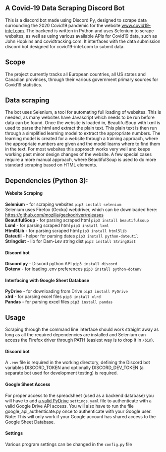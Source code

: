 ## A Covid-19 Data Scraping Discord Bot  
This is a discord bot made using Discord Py, designed to scrape data surrounding the 2020 Covid19 pandemic for the website www.covid19-intel.com. The backend is written in Python and uses Selenium to scrape websites, as well as using various available APIs for Covid19 data, such as John Hopkins and covidtracking.com. It interfaces with the data submission discord bot designed for covid19-intel.com to submit data.  

## Scope
The project currently tracks all European countries, all US states and Canadian provinces, through their various government primary sources for Covid19 statistics.

## Data scraping  
The bot uses Selenium, a tool for automating full loading of websites. This is needed, as many websites have Javascript which needs to be run before data can be found. Once the website is loaded in, BeautifulSoup with lxml is used to parse the html and extract the plain text. This plain text is then run through a simplified learning model to extract the appropriate numbers. The learning model is created for a website through a training approach, where the appropriate numbers are given and the model learns where to find them in the text. For most websites this approach works very well and keeps working past minor design changes of the website. A few special cases require a more manual approach, where BeautifulSoup is used to do more standard scraping based on HTML elements.  

## Dependencies (Python 3):  
#### Website Scraping
**Selenium** - for scraping websites          `pip3 install selenium`  
Selenium uses Firefox (Gecko) webdriver, which can be downloaded here: https://github.com/mozilla/geckodriver/releases  
**BeautifulSoup** - for parsing scraped html  `pip3 install beautifulsoup`   
**Lxml**     - for parsing scraped html       `pip3 install lxml`  
**Html5Lib** - for parsing scraped html       `pip3 install html5lib`  
**Dateutil** - helper for parsing dates       `pip3 install python-dateutil`  
**Stringdist** - lib for Dam-Lev string dist  `pip3 install StringDist`  
#### Discord bot  
**Discord py** - Discord python API           `pip3 install discord`  
**Dotenv** - for loading .env preferences     `pip3 install python-dotenv`  
#### Interfacing with Google Sheet Database  
**PyDrive** - for downloading from Drive      `pip3 install PyDrive`  
**xlrd** - for parsing excel files            `pip3 install xlrd`  
**Pandas** - for parsing excel files          `pip3 install pandas`  

## Usage  
Scraping through the command line interface should work straight away as long as all the required dependencies are installed and Selenium can access the Firefox driver through PATH (easiest way is to drop it in `/bin`).
#### Discord bot
A `.env` file is required in the working directory, defining the Discord bot variables DISCORD_TOKEN and optionally DISCORD_DEV_TOKEN (a separate bot used for development testing) is required. 
#### Google Sheet Access
For proper access to the spreadsheet (used as a backend database) you will have to add [a valid PyDrive](https://pythonhosted.org/PyDrive/oauth.html) `settings.yaml` file to authenticate with a valid Google Drive API access. You will also have to run the file google_api_authenticate.py once to authenticate with your Google user. Note: This will only work if your Google account has shared access to the Google Sheet Database.
#### Settings
Various program settings can be changed in the `config.py` file
